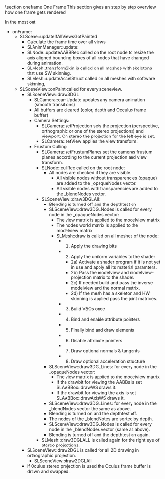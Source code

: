 \section oneframe One Frame
This section gives an step by step overview how one frame gets rendered. 

In the most out 

* onFrame:
  * SLScene::updateIfAllViewsGotPainted
     * Calculate the frame time over all views
     * SLAnimManager::update:
     * SLNode::updateAABBRec called on the root node to resize the 
       axis aligned bounding boxes of all nodes that have changed during animation.
     * SLMesh::transformSkin is called on all meshes with skeletons that use SW skinning.
     * SLMesh::updateAccelStruct called on all meshes with software skinning,
  * SLSceneView::onPaint called for every sceneview.
     * SLSceneView::draw3DGL
        * SLCamera::camUpdate updates any camera animation (smooth transitions)
        * All buffers are cleared (color, depth and Occulus frame buffer)
        * Camera Settings:
           * SLCamera::setProjection sets the projection 
             (perspective, orthographic or one of the stereo projections) and viewport.
             On stereo the projection for the left eye is set.
           * SLCamera::setView applies the view transform.
        * Frustum Culling:
           * SLCamera::setFrustumPlanes set the cameras frustum planes according to the
             current projection and view transform.
           * SLNode::cullRec called on the root node:
              * All nodes are checked if they are visible.
                 * All visible nodes without transparencies (opaque) are added to the _opaqueNodes vector.
                 * All visible nodes with transparencies are added to the _blendNodes vector.
           * SLSceneView::draw3DGLAll:
              * Blending is turned off and the depthtest on
              * SLSceneView::draw3DGLNodes is called for every node in the _opaqueNodes vector:
                 * The view matrix is applied to the modelview matrix
                 * The nodes world matrix is applied to the modelview matrix
                 * SLMesh::draw is called on all meshes of the node:
                    * 1) Apply the drawing bits
                    * 2) Apply the uniform variables to the shader
                       * 2a) Activate a shader program if it is not yet in use and apply all its material paramters.
                       * 2b) Pass the modelview and modelview-projection matrix to the shader.
                       * 2c) If needed build and pass the inverse modelview and the normal matrix.
                       * 2d) If the mesh has a skeleton and HW skinning is applied pass the joint matrices.
                    * 3) Build VBOs once
                    * 4) Bind and enable attribute pointers
                    * 5) Finally bind and draw elements
                    * 6) Disable attribute pointers
                    * 7) Draw optional normals & tangents
                    * 8) Draw optional acceleration structure
              * SLSceneView::draw3DGLLines: for every node in the _opaqueNodes vector:
                * The view matrix is applied to the modelview matrix
                * If the drawbit for viewing the AABBs is set SLAABBox::drawWS draws it.
                * If the drawbit for viewing the axis is set SLAABBox::drawAxisWS draws it.
              * SLSceneView::draw3DGLLines: for every node in the _blendNodes vector the same as above.
              * Blending is turned on and the depthtest off.
              * The nodes of the _blendNotes are sorted by depth.
              * SLSceneView::draw3DGLNodes is called for every node in the _blendNodes vector (same as above).
              * Blending is turned off and the depthtest on again.
           * SLMesh::draw3DGLALL is called again for the right eye of stereo projections.
     * SLSceneView::draw2DGL is called for all 2D drawing in orthographic projection.
        * SLSceneView::draw2DGLAll
     * if Oculus stereo projection is used the Oculus frame buffer is drawn and swapped.

